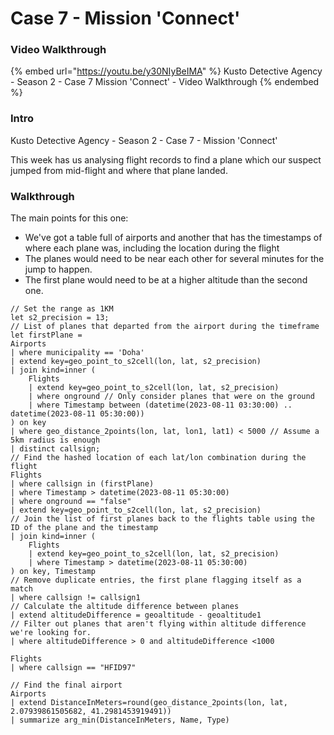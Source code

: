 # Case 7 - Mission 'Connect'

### Video Walkthrough

{% embed url="https://youtu.be/y30NIyBeIMA" %}
Kusto Detective Agency - Season 2 - Case 7 Mission 'Connect' - Video Walkthrough
{% endembed %}

### Intro

Kusto Detective Agency - Season 2 - Case 7 - Mission 'Connect'

This week has us analysing flight records to find a plane which our suspect jumped from mid-flight and where that plane landed.

### Walkthrough

The main points for this one:

* We've got a table full of airports and another that has the timestamps of where each plane was, including the location during the flight
* The planes would need to be near each other for several minutes for the jump to happen.
* The first plane would need to be at a higher altitude than the second one.

```kusto
// Set the range as 1KM
let s2_precision = 13; 
// List of planes that departed from the airport during the timeframe
let firstPlane =
Airports
| where municipality == 'Doha'
| extend key=geo_point_to_s2cell(lon, lat, s2_precision)
| join kind=inner (
    Flights
    | extend key=geo_point_to_s2cell(lon, lat, s2_precision)
    | where onground // Only consider planes that were on the ground
    | where Timestamp between (datetime(2023-08-11 03:30:00) .. datetime(2023-08-11 05:30:00))
) on key
| where geo_distance_2points(lon, lat, lon1, lat1) < 5000 // Assume a 5km radius is enough
| distinct callsign;
// Find the hashed location of each lat/lon combination during the flight
Flights
| where callsign in (firstPlane)
| where Timestamp > datetime(2023-08-11 05:30:00)
| where onground == "false"
| extend key=geo_point_to_s2cell(lon, lat, s2_precision)
// Join the list of first planes back to the flights table using the ID of the plane and the timestamp
| join kind=inner (
    Flights
    | extend key=geo_point_to_s2cell(lon, lat, s2_precision)
    | where Timestamp > datetime(2023-08-11 05:30:00)
) on key, Timestamp
// Remove duplicate entries, the first plane flagging itself as a match
| where callsign != callsign1
// Calculate the altitude difference between planes
| extend altitudeDifference = geoaltitude - geoaltitude1
// Filter out planes that aren't flying within altitude difference we're looking for.
| where altitudeDifference > 0 and altitudeDifference <1000

Flights
| where callsign == "HFID97"

// Find the final airport
Airports
| extend DistanceInMeters=round(geo_distance_2points(lon, lat, 2.07939861505682, 41.2981453919491))
| summarize arg_min(DistanceInMeters, Name, Type)
```
